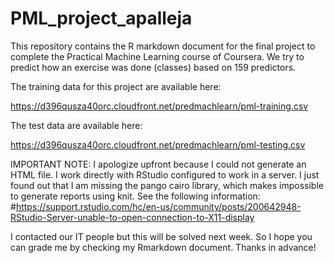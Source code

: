 # PML_project_apalleja

This repository contains the R markdown document for the final project to complete the Practical Machine Learning course of Coursera.
We try to predict how an exercise was done (classes) based on 159 predictors.

The training data for this project are available here:

https://d396qusza40orc.cloudfront.net/predmachlearn/pml-training.csv

The test data are available here:

https://d396qusza40orc.cloudfront.net/predmachlearn/pml-testing.csv

IMPORTANT NOTE: I apologize upfront because I could not generate an HTML file. I work directly with RStudio configured to work in a server. I just found out that I am missing the pango cairo library, which makes impossible to generate reports using knit. See the following information:
#https://support.rstudio.com/hc/en-us/community/posts/200642948-RStudio-Server-unable-to-open-connection-to-X11-display

I contacted our IT people but this will be solved next week.
So I hope you can grade me by checking my Rmarkdown document. Thanks in advance!
